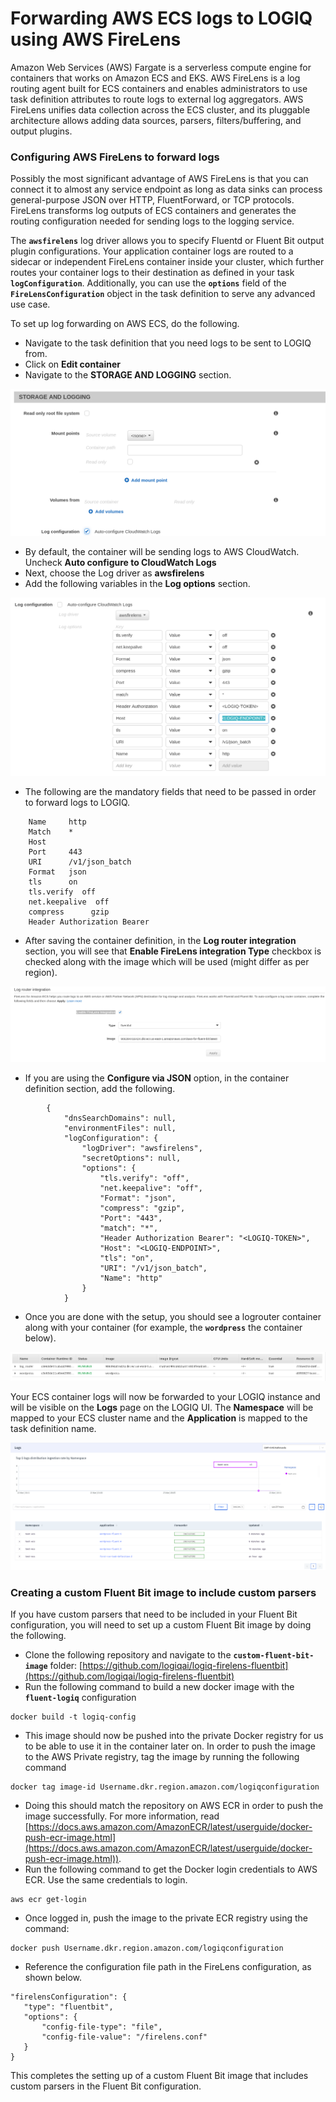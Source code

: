 # Forwarding AWS ECS logs to LOGIQ using AWS FireLens

Amazon Web Services (AWS) Fargate is a serverless compute engine for containers that works on Amazon ECS and EKS. AWS FireLens is a log routing agent built for ECS containers and enables administrators to use task definition attributes to route logs to external log aggregators. AWS FireLens unifies data collection across the ECS cluster, and its pluggable architecture allows adding data sources, parsers, filters/buffering, and output plugins.

### Configuring AWS FireLens to forward logs <a href="#1-configuring-aws-firelens-to-forward-logs" id="1-configuring-aws-firelens-to-forward-logs"></a>

Possibly the most significant advantage of AWS FireLens is that you can connect it to almost any service endpoint as long as data sinks can process general-purpose JSON over HTTP, FluentForward, or TCP protocols. FireLens transforms log outputs of ECS containers and generates the routing configuration needed for sending logs to the logging service.&#x20;

The **`awsfirelens`** log driver allows you to specify Fluentd or Fluent Bit output plugin configurations. Your application container logs are routed to a sidecar or independent FireLens container inside your cluster, which further routes your container logs to their destination as defined in your task **`logConfiguration`**. Additionally, you can use the **`options`** field of the **`FireLensConfiguration`** object in the task definition to serve any advanced use case.

To set up log forwarding on AWS ECS, do the following.

* Navigate to the task definition that you need logs to be sent to LOGIQ from. &#x20;
* Click on **Edit container**
* Navigate to the **STORAGE AND LOGGING** section.

![](<../../../.gitbook/assets/image (12).png>)

* By default, the container will be sending logs to AWS CloudWatch. Uncheck **Auto configure to CloudWatch Logs**
* Next, choose the Log driver as **awsfirelens**&#x20;
* Add the following variables in the **Log options** section.

![](<../../../.gitbook/assets/image (119).png>)

* The following are the mandatory fields that need to be passed in order to forward logs to LOGIQ.

```
    Name     http
    Match    *
    Host     
    Port     443 
    URI      /v1/json_batch
    Format   json
    tls      on
    tls.verify  off
    net.keepalive  off
    compress      gzip
    Header Authorization Bearer
```

* After saving the container definition, in the **Log router integration** section, you will see that **Enable FireLens integration Type** checkbox is checked along with the image which will be used (might differ as per region).

![](<../../../.gitbook/assets/image (47).png>)

* If you are using the **Configure via JSON** option, in the container definition section, add the following.

```
        {
            "dnsSearchDomains": null,
            "environmentFiles": null,
            "logConfiguration": {
                "logDriver": "awsfirelens",
                "secretOptions": null,
                "options": {
                    "tls.verify": "off",
                    "net.keepalive": "off",
                    "Format": "json",
                    "compress": "gzip",
                    "Port": "443",
                    "match": "*",
                    "Header Authorization Bearer": "<LOGIQ-TOKEN>",
                    "Host": "<LOGIQ-ENDPOINT>",
                    "tls": "on",
                    "URI": "/v1/json_batch",
                    "Name": "http"
                }
            }
```

* Once you are done with the setup, you should see a logrouter container along with your container (for example, the **`wordpress`** the container below).

![](<../../../.gitbook/assets/image (110).png>)

Your ECS container logs will now be forwarded to your LOGIQ instance and will be visible on the **Logs** page on the LOGIQ UI. The **Namespace** will be mapped to your ECS cluster name and the **Application** is mapped to the task definition name.&#x20;

![](<../../../.gitbook/assets/image (1) (1) (1).png>)

### Creating a custom Fluent Bit image to include custom parsers

If you have custom parsers that need to be included in your Fluent Bit configuration, you will need to set up a custom Fluent Bit image by doing the following.&#x20;

* Clone the following repository and navigate to the **`custom-fluent-bit-image`** folder: [https://github.com/logiqai/logiq-firelens-fluentbit](https://github.com/logiqai/logiq-firelens-fluentbit)
* Run the following command to build a new docker image with the **`fluent-logiq`** configuration

```
docker build -t logiq-config
```

* This image should now be pushed into the private Docker registry for us to be able to use it in the container later on. In order to push the image to the AWS Private registry, tag the image by running the following command

```
docker tag image-id Username.dkr.region.amazon.com/logiqconfiguration
```

* Doing this should match the repository on AWS ECR in order to push the image successfully. For more information, read [https://docs.aws.amazon.com/AmazonECR/latest/userguide/docker-push-ecr-image.html](https://docs.aws.amazon.com/AmazonECR/latest/userguide/docker-push-ecr-image.html)).
* Run the following command to get the Docker login credentials to AWS ECR. Use the same credentials to login.

```
aws ecr get-login
```

* Once logged in, push the image to the private ECR registry using the command:

```
docker push Username.dkr.region.amazon.com/logiqconfiguration
```

* Reference the configuration file path in the FireLens configuration, as shown below.

```
"firelensConfiguration": {
   "type": "fluentbit",
   "options": {
       "config-file-type": "file",
       "config-file-value": "/firelens.conf"
   }
}
```

This completes the setting up of a custom Fluent Bit image that includes custom parsers in the Fluent Bit configuration.&#x20;
